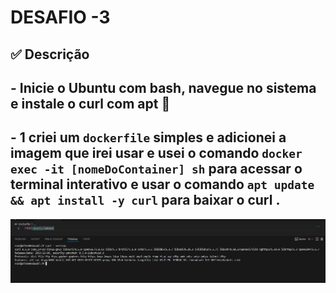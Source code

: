 # DESAFIO -3 
## ✅ Descrição
## - Inicie o Ubuntu com bash, navegue no sistema e instale o curl com apt 🔗

## - 1 criei um  `dockerfile` simples e adicionei a imagem que irei usar e usei o comando  `docker exec -it [nomeDoContainer] sh` para acessar o terminal interativo e usar o comando `apt update && apt install -y curl` para baixar o curl .
![alt text](images/image.png) 
